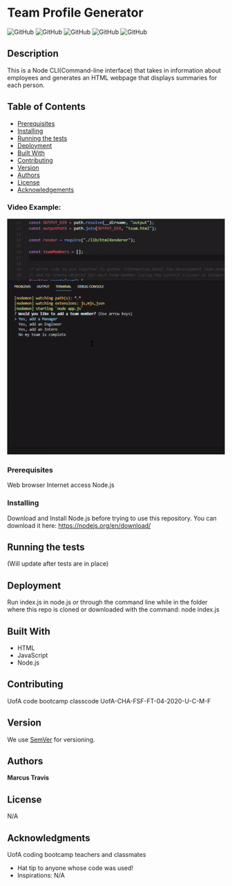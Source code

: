  
# Team Profile Generator

![GitHub](https://img.shields.io/github/repo-size/MarcusTravis/OOP-demo?style=plastic) ![GitHub](https://img.shields.io/github/last-commit/MarcusTravis/OOP-demo?style=plastic) ![GitHub](https://img.shields.io/github/languages/top/MarcusTravis/OOP-demo?style=plastic) ![GitHub](https://img.shields.io/github/license/MarcusTravis/OOP-demo?style=plastic) ![GitHub](https://img.shields.io/github/followers/MarcusTravis?style=social)

## Description

This is a Node CLI(Command-line interface) that takes in information about employees and generates an HTML webpage that displays summaries for each person.

## Table of Contents

* [Prerequisites](#prerequisites)
* [Installing](#Installing)
* [Running the tests](#running-the-tests)
* [Deployment](#deployment)
* [Built With](#built-with)
* [Contributing](#contributing)
* [Version](#version)
* [Authors](#authors)
* [License](#license)
* [Acknowledgements](#acknowledgements)

### Video Example:
![video of app](./Develop/images/TeamGIF.gif)

### Prerequisites

Web browser
Internet access
Node.js

### Installing

Download and Install Node.js before trying to use this repository. You can download it here: https://nodejs.org/en/download/


## Running the tests

(Will update after tests are in place)

## Deployment

Run index.js in node.js or through the command line while in the folder where this repo is cloned or downloaded with the command: node index.js

## Built With

* HTML<br>
* JavaScript<br>
* Node.js

## Contributing

UofA code bootcamp classcode UofA-CHA-FSF-FT-04-2020-U-C-M-F

## Version

We use [SemVer](http://semver.org/) for versioning.

## Authors

**Marcus Travis**

## License

N/A

## Acknowledgments

UofA coding bootcamp teachers and classmates
* Hat tip to anyone whose code was used!
* Inspirations: N/A
